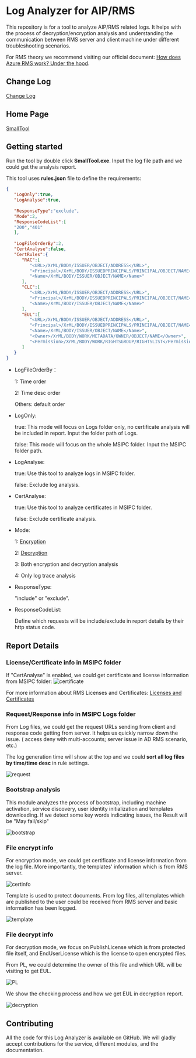 
# Log Analyzer for AIP/RMS
This repository is for a tool to analyze AIP/RMS related logs. It helps with the process of decryption/encryption analysis and understanding the communication between RMS server and client machine under different troubleshooting scenarios.

For RMS theory we recommend visiting our official document: [How does Azure RMS work? Under the hood](https://docs.microsoft.com/en-us/azure/information-protection/how-does-it-work).

## Change Log
[Change Log](https://github.com/ChrisChenMS/SmallTool_MSIPC/blob/master/ChangeLog.md)

## Home Page 

[SmallTool](https://github.com/ChrisChenMS/SmallTool)

## Getting started
Run the tool by double click **SmallTool.exe**. Input the log file path and we could get the analysis report.

This tool uses **rules.json** file to define the requirements:
```json
{
   "LogOnly":true,
   "LogAnalyse":true,
   
   "ResponseType":"exclude",
   "Mode":2,
   "ResponseCodeList":[
   "200","401"
   ],
    
   "LogFileOrderBy":2,
   "CertAnalyse":false,
   "CertRules":{
      "RAC":[
         "<URL>/XrML/BODY/ISSUER/OBJECT/ADDRESS</URL>",
         "<Principal>/XrML/BODY/ISSUEDPRINCIPALS/PRINCIPAL/OBJECT/NAME</Principal>",
         "<Name>/XrML/BODY/ISSUER/OBJECT/NAME</Name>"
      ],
      "CLC":[
         "<URL>/XrML/BODY/ISSUER/OBJECT/ADDRESS</URL>",
         "<Principal>/XrML/BODY/ISSUEDPRINCIPALS/PRINCIPAL/OBJECT/NAME</Principal>",
         "<Name>/XrML/BODY/ISSUER/OBJECT/NAME</Name>"
      ],
	  "EUL":[
         "<URL>/XrML/BODY/ISSUER/OBJECT/ADDRESS</URL>",
         "<Principal>/XrML/BODY/ISSUEDPRINCIPALS/PRINCIPAL/OBJECT/NAME</Principal>",
         "<Name>/XrML/BODY/ISSUER/OBJECT/NAME</Name>",
		 "<Owner>/XrML/BODY/WORK/METADATA/OWNER/OBJECT/NAME</Owner>",
		 "<Permission>/XrML/BODY/WORK/RIGHTSGROUP/RIGHTSLIST</Permission>"
      ]
   }
}
```

 - LogFileOrderBy：

   1: Time order

   2: Time desc order

   Others: default order

 - LogOnly:

   true: This mode will focus on Logs folder only, no certificate analysis will be included in report. Input the folder path of Logs.

   false: This mode will focus on the whole MSIPC folder. Input the MSIPC folder path.

 - LogAnalyse:

   true: Use this tool to analyze logs in MSIPC folder.

   false: Exclude log analysis.

 - CertAnalyse:

   true: Use this tool to analyze certificates in MSIPC folder.

   false: Exclude certificate analysis.

 - Mode:

   1: [Encryption](https://github.com/ChrisChenMS/SmallTool_MSIPC#file-encrypt-info)

   2: [Decryption](https://github.com/ChrisChenMS/SmallTool_MSIPC#file-decrypt-info)

   3: Both encryption and decryption analysis
   
   4: Only log trace analysis

 - ResponseType:

   "include" or "exclude".

 - ResponseCodeList:

   Define which requests will be include/exclude in report details by their http status code.

## Report Details

### License/Certificate info in MSIPC folder
If "CertAnalyse" is enabled, we could get certificate and license information from MSIPC folder:
![certificate](./Image/certificate.png)

For more information about RMS Licenses and Certificates: [Licenses and Certificates](https://techcommunity.microsoft.com/t5/security-compliance-and-identity/licenses-and-certificates-and-how-ad-rms-protects-and-consumes/ba-p/247309)

### Request/Response info in MSIPC Logs folder

From Log files, we could get the request URLs sending from client and response code getting from server. It helps us quickly narrow down the issue. (  access deny with multi-accounts; server issue in AD RMS scenario, etc.)

The log generation time will show at the top and we could **sort all log files by time/time desc** in rule settings.

![request](./Image/log.png)

### Bootstrap analysis

This module analyzes the process of bootstrap, including machine activation, service discovery, user identity initialization and templates downloading. If we detect some key words indicating issues, the Result will be "May fail/skip"

![bootstrap](./Image/bootstrap.png)

### File encrypt info

For encryption mode, we could get certificate and license information from the log file. More importantly, the templates' information which is from RMS server.

![certinfo](./Image/certinfo.png)

Template is used to protect documents. From log files, all templates which are published to the user could be received from RMS server and basic information has been logged.

![template](./Image/template.png)

### File decrypt info

For decryption mode, we focus on PublishLicense which is from protected file itself, and EndUserLicense which is the license to open encrypted files.

From PL, we could determine the owner of this file and which URL will be visiting to get EUL.

![PL](./Image/PL.png)

We show the checking process and how we get EUL in decryption report. 

![decryption](./Image/decryption.png)



## Contributing

All the code for this Log Analyzer is available on GitHub. We will gladly accept contributions for the service, different modules, and the documentation.

